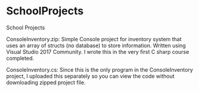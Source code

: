 # SchoolProjects
School Projects

ConsoleInventory.zip:
Simple Console project for inventory system that uses an array of structs (no database) to store information. Written using Visual Studio 2017 Community. I wrote this in the very first C sharp course completed.

ConsoleInventory.cs:
Since this is the only program in the ConsoleInventory project, I uploaded this separately so you can view the code without downloading zipped project file.
